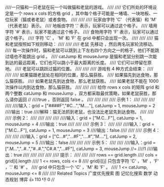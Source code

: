 ////一只猫和一只老鼠在玩一个叫做猫和老鼠的游戏。 
////
//// 它们所处的环境设定是一个 rows x cols 的方格 grid ，其中每个格子可能是一堵墙、一块地板、一位玩家（猫或者老鼠）或者食物。 
////
//// 
//// 玩家由字符 'C' （代表猫）和 'M' （代表老鼠）表示。 
//// 地板由字符 '.' 表示，玩家可以通过这个格子。 
//// 墙用字符 '#' 表示，玩家不能通过这个格子。 
//// 食物用字符 'F' 表示，玩家可以通过这个格子。 
//// 字符 'C' ， 'M' 和 'F' 在 grid 中都只会出现一次。 
//// 
////
//// 猫和老鼠按照如下规则移动： 
////
//// 
//// 老鼠 先移动 ，然后两名玩家轮流移动。 
//// 每一次操作时，猫和老鼠可以跳到上下左右四个方向之一的格子，他们不能跳过墙也不能跳出 grid 。 
//// catJump 和 mouseJump 是猫和老鼠分别跳一次能到达的最远距离，它们也可以跳小于最大距离的长度。 
//// 它们可以停留在原地。 
//// 老鼠可以跳跃过猫的位置。 
//// 
////
//// 游戏有 4 种方式会结束： 
////
//// 
//// 如果猫跟老鼠处在相同的位置，那么猫获胜。 
//// 如果猫先到达食物，那么猫获胜。 
//// 如果老鼠先到达食物，那么老鼠获胜。 
//// 如果老鼠不能在 1000 次操作以内到达食物，那么猫获胜。 
//// 
////
//// 给你 rows x cols 的矩阵 grid 和两个整数 catJump 和 mouseJump ，双方都采取最优策略，如果老鼠获胜，那么请你返回 
//
////true ，否则返回 false 。 
////
//// 
////
//// 示例 1： 
////
//// 
////
//// 
////输入：grid = ["####F","#C...","M...."], catJump = 1, mouseJump = 2
////输出：true
////解释：猫无法抓到老鼠，也没法比老鼠先到达食物。
//// 
////
//// 示例 2： 
////
//// 
////
//// 
////输入：grid = ["M.C...F"], catJump = 1, mouseJump = 4
////输出：true
//// 
////
//// 示例 3： 
////
//// 
////输入：grid = ["M.C...F"], catJump = 1, mouseJump = 3
////输出：false
//// 
////
//// 示例 4： 
////
//// 
////输入：grid = ["C...#","...#F","....#","M...."], catJump = 2, mouseJump = 5
////输出：false
//// 
////
//// 示例 5： 
////
//// 
////输入：grid = [".M...","..#..","#..#.","C#.#.","...#F"], catJump = 3, mouseJump 
//= 
////1
////输出：true
//// 
////
//// 
////
//// 提示： 
////
//// 
//// rows == grid.length 
//// cols = grid[i].length 
//// 1 <= rows, cols <= 8 
//// grid[i][j] 只包含字符 'C' ，'M' ，'F' ，'.' 和 '#' 。 
//// grid 中只包含一个 'C' ，'M' 和 'F' 。 
//// 1 <= catJump, mouseJump <= 8 
//// 
//// Related Topics 广度优先搜索 图 记忆化搜索 数学 动态规划 博弈 👍 110 👎 0
//
